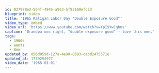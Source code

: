 ```yaml
---
id: 027978e2-554f-4946-a963-bf93160efc23
blueprint: video
title: '1965 Kaligan Labor Day "Double Exposure Good"'
video_type: embed
video_url: 'https://www.youtube.com/watch?v=YpI9YwCgbms'
caption: 'Grandpa was right, "double exposure good" — love this one.'
tags:
  - 1960s
  - wentz
  - 8mm
updated_by: 856d059d-127a-4e90-8593-cabd2475571e
updated_at: 1739294977
video_date: '1965-01-01'
---
```

